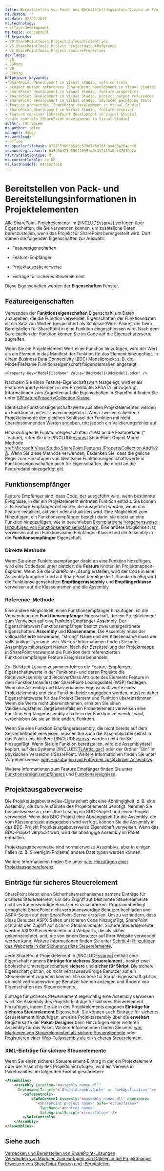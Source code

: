 ```yaml
---
title: Bereitstellen von Pack- und Bereitstellungsinformationen in Projektelementen | Microsoft Docs
ms.custom: ''
ms.date: 02/02/2017
ms.technology:
- office-development
ms.topic: conceptual
f1_keywords:
- VS.SharePointTools.Project.SafeControlEntries
- VS.SharePointTools.Project.ProjectOutputReference
- VS.SharePointTools.Project.FeatureProperties
dev_langs:
- VB
- CSharp
- VB
- CSharp
helpviewer_keywords:
- SharePoint development in Visual Studio, safe controls
- project output references [SharePoint development in Visual Studio]
- SharePoint development in Visual Studio, feature properties
- SharePoint development in Visual Studio, project output references
- SharePoint development in Visual Studio, advanced packaging tools
- feature properties [SharePoint development in Visual Studio]
- SharePoint development in Visual Studio, feature receiver
- feature receiver [SharePoint development in Visual Studio]
- safe controls [SharePoint development in Visual Studio]
author: TerryGLee
ms.author: tglee
manager: douge
ms.workload:
- office
ms.openlocfilehash: 078715380bb5ddc570d745d76fabe4d8a264eef0
ms.sourcegitcommit: 6a9d5bd75e50947659fd6c837111a6a547884e2a
ms.translationtype: MT
ms.contentlocale: de-DE
ms.lasthandoff: 04/16/2018
---
```

# <a name="providing-packaging-and-deployment-information-in-project-items"></a>Bereitstellen von Pack- und Bereitstellungsinformationen in Projektelementen
  Alle SharePoint-Projektelemente im [!INCLUDE[vsprvs](../sharepoint/includes/vsprvs-md.md)] verfügen über Eigenschaften, die Sie verwenden können, um zusätzliche Daten bereitzustellen, wenn das Projekt für SharePoint bereitgestellt wird. Dort stehen die folgenden Eigenschaften zur Auswahl:  
  
-   Featureeigenschaften  
  
-   Feature-Empfänger  
  
-   Projektausgabeverweise  
  
-   Einträge für sicheres Steuerelement  
  
 Diese Eigenschaften werden der **Eigenschaften** Fenster.  
  
## <a name="feature-properties"></a>Featureeigenschaften  
 Verwenden der **Funktionseigenschaften** Eigenschaft, um Daten anzugeben, die die Funktion verwendet. Eigenschaften der Funktionsdaten ist ein Satz von Werten (gespeichert als Schlüssel/Wert-Paare), der beim Bereitstellen für SharePoint in eine Funktion eingeschlossen wird. Nach dem Bereitstellen der Funktion können Sie im Code auf die Eigenschaftswerte zugreifen.  
  
 Wenn Sie ein Projektelement Wert einer Funktion hinzufügen, wird der Wert als ein Element in das Manifest der Funktion für das Element hinzugefügt. In einem Business Data Connectivity (BDC) Modellprojekt z. B. die ModelFileName Funktionseigenschaft folgendermaßen angezeigt:  
  
```  
<Property Key="ModelFileName" Value="BdcModel1\BdcModel1.bdcm" />   
```  
  
 Nachdem Sie einen Feature-Eigenschaftswert festgelegt, wird er als FeatureProperty-Element in der Projektdatei SPDATA hinzugefügt. Informationen zum Zugreifen auf die Eigenschaften in SharePoint finden Sie unter [SPFeaturePropertyCollection Klasse](http://go.microsoft.com/fwlink/?LinkId=177391).  
  
 Identische Funktionseigenschaftswerte aus allen Projektelementen werden im Funktionsmanifest zusammengeführt. Wenn zwei verschiedene Projektelemente den gleichen Schlüssel der Funktion mit nicht übereinstimmenden Werten angeben, tritt jedoch ein Validierungsfehler auf.  
  
 Hinzuzufügende Funktionseigenschaften direkt an die Featuredatei (* .feature), rufen Sie die [!INCLUDE[vsprvs](../sharepoint/includes/vsprvs-md.md)] SharePoint Object Model-Methode <xref:Microsoft.VisualStudio.SharePoint.Features.IPropertyCollection.Add%2A>. Wenn Sie diese Methode verwenden, Bedenken Sie, dass die gleiche Regel zum Hinzufügen von Identische Funktionseigenschaftswerte in Funktionseigenschaften auch für Eigenschaften, die direkt an die Featuredatei hinzugefügt gilt.  
  
## <a name="feature-receiver"></a>Funktionsempfänger  
 Feature Empfänger sind, dass Code, der ausgeführt wird, wenn bestimmte Ereignisse, in der ein Projektelement eintreten Funktion enthält. Sie können z. B. Feature Empfänger definieren, die ausgeführt werden, wenn das Feature installiert, aktiviert oder aktualisiert wird. Eine Möglichkeit zum Hinzufügen, ein Funktionsempfänger besteht darin, sie direkt an eine Funktion hinzuzufügen, wie in beschrieben [Exemplarische Vorgehensweise: Hinzufügen von Funktionsereignisempfängern](../sharepoint/walkthrough-add-feature-event-receivers.md). Eine andere Möglichkeit ist, verweisen auf ein Funktionsname Empfänger-Klasse und die Assembly in die **Funktionsempfänger** Eigenschaft.  
  
### <a name="direct-method"></a>Direkte Methode  
 Wenn Sie einen Funktionsempfänger direkt an eine Funktion hinzufügen, wird eine Codedatei unter platziert die **Feature** Knoten im Projektmappen-Explorer. Wenn Sie die SharePoint-Lösung erstellen, wird der Code in eine Assembly kompiliert und auf SharePoint bereitgestellt. Standardmäßig wird die Funktionseigenschaften **Empfängerassembly** und **Empfängerklasse** verweisen auf die Klassennamen und die Assembly.  
  
### <a name="reference-method"></a>Reference-Methode  
 Eine andere Möglichkeit, einen Funktionsempfänger hinzufügen, ist die Verwendung der **Funktionsempfänger** Eigenschaft, der ein Projektelement zum Verweisen auf eine Funktion Empfänger-Assembly. Der Eigenschaftswert Funktionsempfänger besitzt zwei untergeordnete Eigenschaften: **Assembly** und **Klassenname**. Die Assembly muss der vollqualifizierte verwenden, "strong" Name und der Klassenname muss der vollständige Typname sein. Weitere Informationen finden Sie unter [Assemblys mit starkem Namen](http://go.microsoft.com/fwlink/?LinkID=169573). Nach der Bereitstellung der Projektmappe in SharePoint verwendet die Funktion dem referenzierten Funktionsempfänger Feature Ereignisse behandeln.  
  
 Zur Buildzeit Lösung zusammenführen die Feature-Empfänger-Eigenschaftswerte in der Funktions- und deren Projekte die ReceiverAssembly und ReceiverClass Attribute des Elements Feature in dem Funktionsmanifest der SharePoint-Lösungsdatei (WSP) festlegen. Wenn die Assembly und Klassennamen Eigenschaftswerte eines Projektelements und eine Funktion beide angegeben werden, müssen daher Eigenschaftswerte für das Projekt Element und Funktion übereinstimmen. Wenn die Werte nicht übereinstimmen, erhalten Sie einen Validierungsfehler. Gegebenenfalls ein Projektelement verweisen eine Funktion Empfängerassembly als die in der Funktion verwendet wird, verschieben Sie sie an eine andere Funktion.  
  
 Wenn Sie eine Funktion Empfängerassembly, die nicht bereits auf dem Server befindet verweisen, müssen Sie auch die Assemblydatei selbst in das Paket einschließen; [!INCLUDE[vsprvs](../sharepoint/includes/vsprvs-md.md)] werden nicht für Sie hinzugefügt. Wenn Sie die Funktion bereitstellen, wird die Assemblydatei kopiert, auf des Systems [!INCLUDE[TLA#tla_gac](../sharepoint/includes/tlasharptla-gac-md.md)] oder der Ordner "Bin" im physischen Verzeichnis SharePoint. Weitere Informationen finden Sie unter Vorgehensweise: [wie: Hinzufügen und Entfernen zusätzlicher Assemblys](../sharepoint/how-to-add-and-remove-additional-assemblies.md).  
  
 Weitere Informationen zum Feature Empfänger finden Sie unter [Funktionsereignisempfängers](http://go.microsoft.com/fwlink/?LinkID=169574) und [Funktionsereignisse](http://go.microsoft.com/fwlink/?LinkID=169575).  
  
## <a name="project-output-references"></a>Projektausgabeverweise  
 Die Projektausgabeverweise-Eigenschaft gibt eine Abhängigkeit, z. B. eine Assembly, die zum Ausführen des Projektelements benötigt. Nehmen Sie beispielsweise an, dass Ihre Lösung ein BDC-Projekt und einem Projekt verwendet. Wenn das BDC-Projekt eine Abhängigkeit für die Assembly, die vom Klassenprojekt ausgegeben wird verfügt, können Sie die Assembly in das BDC-Projekt Projektausgabeverweise Eigenschaft verweisen. Wenn das BDC-Projekt verpackt wird, wird die abhängige Assembly im Paket enthalten.  
  
 Projektausgabeverweise sind normalerweise Assemblys, aber in einigen Fällen (z. B. Silverlight-Projekte) andere Dateitypen werden können.  
  
 Weitere Informationen finden Sie unter [wie: Hinzufügen einer Projektausgabereferenz](../sharepoint/how-to-add-a-project-output-reference.md).  
  
## <a name="safe-control-entries"></a>Einträge für sicheres Steuerelement  
 SharePoint bietet einen Sicherheitsmechanismus namens Einträge für sicheres Steuerelement, um den Zugriff auf bestimmte Steuerelemente nicht vertrauenswürdige Benutzer einzuschränken. Programmbedingt ermöglicht SharePoint nicht vertrauenswürdige Benutzer hochladen und ASPX-Seiten auf dem SharePoint-Server erstellen. Um zu verhindern, dass diese Benutzer ASPX-Seiten unsicheren Code hinzugefügt, SharePoint schränkt den Zugriff auf *sichere Steuerelemente*. Sichere Steuerelemente werden ASPX-Steuerelemente und Webparts, die als sicher gekennzeichnet, und, die von einem Benutzer auf Ihrer Website verwendet werden kann. Weitere Informationen finden Sie unter [Schritt 4: Hinzufügen des Webparts in der Sicherungsliste Steuerelemente](http://go.microsoft.com/fwlink/?LinkID=171014).  
  
 Jede SharePoint-Projektelement in [!INCLUDE[vsprvs](../sharepoint/includes/vsprvs-md.md)] enthält eine Eigenschaft namens **Einträge für sicheres Steuerelement** , besitzt zwei boolesche Untereigenschaften: **sichere** und **sicher für Skript**. Die sichere Eigenschaft gibt an, ob nicht vertrauenswürdige Benutzer auf ein Steuerelement zugreifen können. Die sichere für Script-Eigenschaft gibt an, ob nicht vertrauenswürdige Benutzer können anzeigen und Ändern von Eigenschaften des Steuerelements.  
  
 Einträge für sicheres Steuerelement regelmäßig eine Assembly verwiesen wird. Sie Assembly des Projekts Einträge für sicheres Steuerelement hinzufügen, indem Sie sie in des Projektelements eingeben **Einträge für sicheres Steuerelement** Eigenschaft. Sie können auch Einträge für sicheres Steuerelement hinzufügen, um eine Projektassembly über die **erweitert** Registerkarte der **Paket-Designer** beim Hinzufügen einer weiteren Assembly für das Paket. Weitere Informationen finden Sie unter [wie: Markieren von Steuerelementen als sichere Steuerelemente](../sharepoint/how-to-mark-controls-as-safe-controls.md) oder [Registrieren einer Web-Teilassembly als ein sicheres Steuerelement](http://go.microsoft.com/fwlink/?LinkID=171013).  
  
### <a name="xml-entries-for-safe-controls"></a>XML-Einträge für sichere Steuerelemente  
 Wenn Sie einen sicheres Steuerelement-Eintrag in der ein Projektelement oder der Assembly des Projekts hinzufügen, wird ein Verweis in Paketmanifest im folgenden Format geschrieben:  
  
```xml  
<Assemblies>  
    <Assembly Location="<assembly name>.dll"     
      DeploymentTarget="<'GlobalAssemblyCache' or 'WebApplication'">>  
        <SafeControls>  
            <SafeControl Assembly="<assembly name>.dll" Namespace=  
              "<SharePoint project name>" Safe="<true/false>"     
                TypeName="<control name>"   
                SafeAgainstScript="<true/false>" />  
        </SafeControls>  
    </Assembly>  
</Assemblies>  
```  
  
## <a name="see-also"></a>Siehe auch  
 [Verpacken und Bereitstellen von SharePoint-Lösungen](../sharepoint/packaging-and-deploying-sharepoint-solutions.md)   
 [Verwenden von Modulen zum Einfügen von Dateien in die Projektmappe](../sharepoint/using-modules-to-include-files-in-the-solution.md)   
 [Erweitern von SharePoint-Packen und -Bereitstellen](../sharepoint/extending-sharepoint-packaging-and-deployment.md)  
  